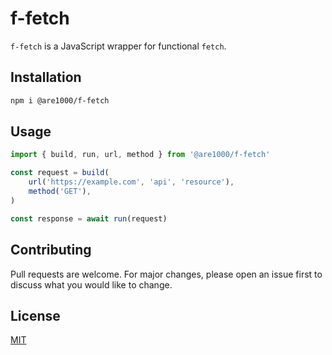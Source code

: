 # f-fetch

`f-fetch` is a JavaScript wrapper for functional `fetch`.

## Installation

```bash
npm i @are1000/f-fetch
```

## Usage

```js
import { build, run, url, method } from '@are1000/f-fetch'

const request = build(
    url('https://example.com', 'api', 'resource'),
    method('GET'),
)

const response = await run(request)
```

## Contributing

Pull requests are welcome. For major changes, please open an issue first to discuss what you would like to change.

## License

[MIT](https://choosealicense.com/licenses/mit/)
